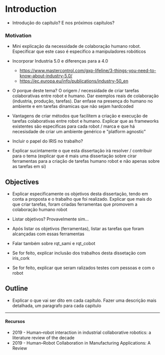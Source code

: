 # Introduction

- Introdução do capítulo? E nos próximos capítulos?

### Motivation

- Mini explicação da necessidade de colaboração humano robot. Especificar que este caso é especifico a manipuladores robóticos
- Incorporar Industria 5.0 e diferenças para a 4.0 
  - https://www.mastercontrol.com/gxp-lifeline/3-things-you-need-to-know-about-industry-5.0/
  - https://ec.europa.eu/info/publications/industry-50_en

- O porque deste tema? O origem / necessidade de criar tarefas colaborativas entre robot e humano. Dar exemplos reais de colaboração (industria, produção, tarefas). Dar enfase na presença do humano no ambiente e em tarefas dinamicas que não sejam hardcoded

- Vantagens de criar métodos que facilitem a criação e execução de tarefas colaborativas entre robot e humano. Explicar que as frameworks existentes são especificas para cada robot / marca e que há necesisdade de criar um ambiente genérico e "platform agnostic"

- Incluir o papel do IRIS no trabalho?

- Explicar sucintamente o que esta dissertação irá resolver / contribuir para o tema (explicar que é mais uma dissertação sobre cirar ferramentas para a criação de tarefas humano robot e não apenas sobre as tarefas em si)

## Objectives

- Explicar especificamente os objetivos desta dissertação, tendo em conta a proposta e o trabalho que foi realizado. Explicar que mais do que criar tarefas, foram criadas ferramentas que promovem a colaboração humano robot

- Listar objetivos? Provavelmente sim...

- Após listar os objetivos (ferramentas), listar as tarefas que foram alcançadas com essas ferramentas

- Falar também sobre rqt_sami e rqt_cobot

- Se for feito, explicar inclusão dos trabalhos desta dissetação com iris_cork

- Se for feito, explicar que seram ralizados testes com pessoas e com o robot

## Outline

- Explicar o que vai ser dito em cada capítulo. Fazer uma descrição mais detalhada, um paragrafo para cada capitulo

****

#### Recursos

- 2019 - Human–robot interaction in industrial collaborative robotics: a literature review of the decade
- 2019 - Human–Robot Collaboration in Manufacturing Applications: A Review

